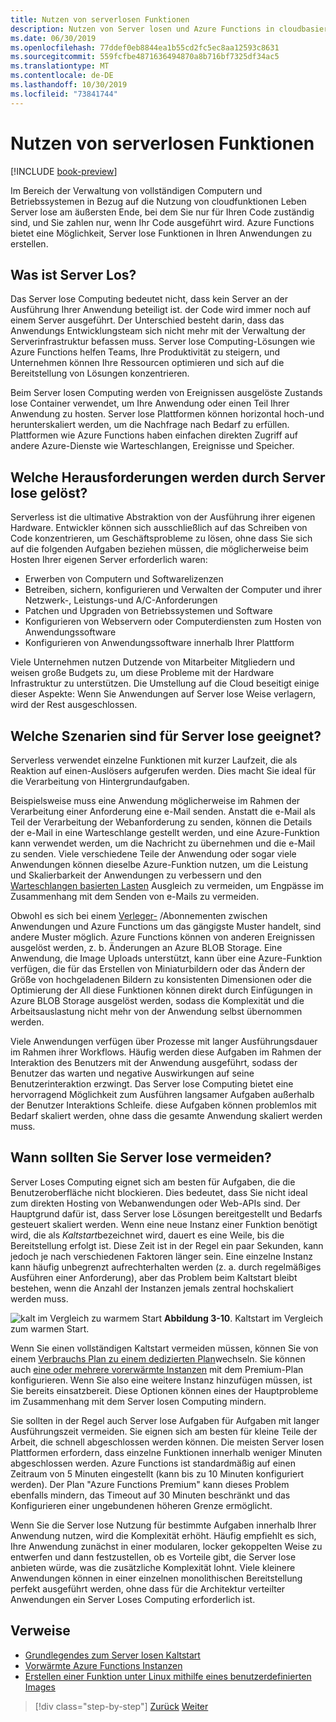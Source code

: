 ```yaml
---
title: Nutzen von serverlosen Funktionen
description: Nutzen von Server losen und Azure Functions in cloudbasierten Anwendungen
ms.date: 06/30/2019
ms.openlocfilehash: 77ddef0eb8844ea1b55cd2fc5ec8aa12593c8631
ms.sourcegitcommit: 559fcfbe4871636494870a8b716bf7325df34ac5
ms.translationtype: MT
ms.contentlocale: de-DE
ms.lasthandoff: 10/30/2019
ms.locfileid: "73841744"
---
```

# <a name="leveraging-serverless-functions"></a>Nutzen von serverlosen Funktionen

[!INCLUDE [book-preview](../../../includes/book-preview.md)]

Im Bereich der Verwaltung von vollständigen Computern und Betriebssystemen in Bezug auf die Nutzung von cloudfunktionen Leben Server lose am äußersten Ende, bei dem Sie nur für Ihren Code zuständig sind, und Sie zahlen nur, wenn Ihr Code ausgeführt wird. Azure Functions bietet eine Möglichkeit, Server lose Funktionen in Ihren Anwendungen zu erstellen.

## <a name="what-is-serverless"></a>Was ist Server Los?

Das Server lose Computing bedeutet nicht, dass kein Server an der Ausführung Ihrer Anwendung beteiligt ist. der Code wird immer noch auf einem Server ausgeführt. Der Unterschied besteht darin, dass das Anwendungs Entwicklungsteam sich nicht mehr mit der Verwaltung der Serverinfrastruktur befassen muss. Server lose Computing-Lösungen wie Azure Functions helfen Teams, Ihre Produktivität zu steigern, und Unternehmen können Ihre Ressourcen optimieren und sich auf die Bereitstellung von Lösungen konzentrieren.

Beim Server losen Computing werden von Ereignissen ausgelöste Zustands lose Container verwendet, um Ihre Anwendung oder einen Teil Ihrer Anwendung zu hosten. Server lose Plattformen können horizontal hoch-und herunterskaliert werden, um die Nachfrage nach Bedarf zu erfüllen. Plattformen wie Azure Functions haben einfachen direkten Zugriff auf andere Azure-Dienste wie Warteschlangen, Ereignisse und Speicher.

## <a name="what-challenges-are-solved-by-serverless"></a>Welche Herausforderungen werden durch Server lose gelöst?

Serverless ist die ultimative Abstraktion von der Ausführung ihrer eigenen Hardware. Entwickler können sich ausschließlich auf das Schreiben von Code konzentrieren, um Geschäftsprobleme zu lösen, ohne dass Sie sich auf die folgenden Aufgaben beziehen müssen, die möglicherweise beim Hosten Ihrer eigenen Server erforderlich waren:

- Erwerben von Computern und Softwarelizenzen
- Betreiben, sichern, konfigurieren und Verwalten der Computer und ihrer Netzwerk-, Leistungs-und A/C-Anforderungen
- Patchen und Upgraden von Betriebssystemen und Software
- Konfigurieren von Webservern oder Computerdiensten zum Hosten von Anwendungssoftware
- Konfigurieren von Anwendungssoftware innerhalb Ihrer Plattform

Viele Unternehmen nutzen Dutzende von Mitarbeiter Mitgliedern und weisen große Budgets zu, um diese Probleme mit der Hardware Infrastruktur zu unterstützen. Die Umstellung auf die Cloud beseitigt einige dieser Aspekte: Wenn Sie Anwendungen auf Server lose Weise verlagern, wird der Rest ausgeschlossen.

## <a name="what-scenarios-are-appropriate-for-serverless"></a>Welche Szenarien sind für Server lose geeignet?

Serverless verwendet einzelne Funktionen mit kurzer Laufzeit, die als Reaktion auf einen-Auslösers aufgerufen werden. Dies macht Sie ideal für die Verarbeitung von Hintergrundaufgaben.

Beispielsweise muss eine Anwendung möglicherweise im Rahmen der Verarbeitung einer Anforderung eine e-Mail senden. Anstatt die e-Mail als Teil der Verarbeitung der Webanforderung zu senden, können die Details der e-Mail in eine Warteschlange gestellt werden, und eine Azure-Funktion kann verwendet werden, um die Nachricht zu übernehmen und die e-Mail zu senden. Viele verschiedene Teile der Anwendung oder sogar viele Anwendungen können dieselbe Azure-Funktion nutzen, um die Leistung und Skalierbarkeit der Anwendungen zu verbessern und den [Warteschlangen basierten Lasten](https://docs.microsoft.com/azure/architecture/patterns/queue-based-load-leveling) Ausgleich zu vermeiden, um Engpässe im Zusammenhang mit dem Senden von e-Mails zu vermeiden.

Obwohl es sich bei einem [Verleger-](https://docs.microsoft.com/azure/architecture/patterns/publisher-subscriber) /Abonnementen zwischen Anwendungen und Azure Functions um das gängigste Muster handelt, sind andere Muster möglich. Azure Functions können von anderen Ereignissen ausgelöst werden, z. b. Änderungen an Azure BLOB Storage. Eine Anwendung, die Image Uploads unterstützt, kann über eine Azure-Funktion verfügen, die für das Erstellen von Miniaturbildern oder das Ändern der Größe von hochgeladenen Bildern zu konsistenten Dimensionen oder die Optimierung der All diese Funktionen können direkt durch Einfügungen in Azure BLOB Storage ausgelöst werden, sodass die Komplexität und die Arbeitsauslastung nicht mehr von der Anwendung selbst übernommen werden.

Viele Anwendungen verfügen über Prozesse mit langer Ausführungsdauer im Rahmen ihrer Workflows. Häufig werden diese Aufgaben im Rahmen der Interaktion des Benutzers mit der Anwendung ausgeführt, sodass der Benutzer das warten und negative Auswirkungen auf seine Benutzerinteraktion erzwingt. Das Server lose Computing bietet eine hervorragend Möglichkeit zum Ausführen langsamer Aufgaben außerhalb der Benutzer Interaktions Schleife. diese Aufgaben können problemlos mit Bedarf skaliert werden, ohne dass die gesamte Anwendung skaliert werden muss.

## <a name="when-should-you-avoid-serverless"></a>Wann sollten Sie Server lose vermeiden?

Server Loses Computing eignet sich am besten für Aufgaben, die die Benutzeroberfläche nicht blockieren. Dies bedeutet, dass Sie nicht ideal zum direkten Hosting von Webanwendungen oder Web-APIs sind. Der Hauptgrund dafür ist, dass Server lose Lösungen bereitgestellt und Bedarfs gesteuert skaliert werden. Wenn eine neue Instanz einer Funktion benötigt wird, die als *Kaltstart*bezeichnet wird, dauert es eine Weile, bis die Bereitstellung erfolgt ist. Diese Zeit ist in der Regel ein paar Sekunden, kann jedoch je nach verschiedenen Faktoren länger sein. Eine einzelne Instanz kann häufig unbegrenzt aufrechterhalten werden (z. a. durch regelmäßiges Ausführen einer Anforderung), aber das Problem beim Kaltstart bleibt bestehen, wenn die Anzahl der Instanzen jemals zentral hochskaliert werden muss.

![kalt im Vergleich zu warmem Start](./media/cold-start-warm-start.png)
**Abbildung 3-10**. Kaltstart im Vergleich zum warmen Start.

Wenn Sie einen vollständigen Kaltstart vermeiden müssen, können Sie von einem [Verbrauchs Plan zu einem dedizierten Plan](https://azure.microsoft.com/blog/understanding-serverless-cold-start/)wechseln. Sie können auch [eine oder mehrere vorerwärmte Instanzen](https://docs.microsoft.com/azure/azure-functions/functions-premium-plan#pre-warmed-instances) mit dem Premium-Plan konfigurieren. Wenn Sie also eine weitere Instanz hinzufügen müssen, ist Sie bereits einsatzbereit. Diese Optionen können eines der Hauptprobleme im Zusammenhang mit dem Server losen Computing mindern.

Sie sollten in der Regel auch Server lose Aufgaben für Aufgaben mit langer Ausführungszeit vermeiden. Sie eignen sich am besten für kleine Teile der Arbeit, die schnell abgeschlossen werden können. Die meisten Server losen Plattformen erfordern, dass einzelne Funktionen innerhalb weniger Minuten abgeschlossen werden. Azure Functions ist standardmäßig auf einen Zeitraum von 5 Minuten eingestellt (kann bis zu 10 Minuten konfiguriert werden). Der Plan "Azure Functions Premium" kann dieses Problem ebenfalls mindern, das Timeout auf 30 Minuten beschränkt und das Konfigurieren einer ungebundenen höheren Grenze ermöglicht.

Wenn Sie die Server lose Nutzung für bestimmte Aufgaben innerhalb Ihrer Anwendung nutzen, wird die Komplexität erhöht. Häufig empfiehlt es sich, Ihre Anwendung zunächst in einer modularen, locker gekoppelten Weise zu entwerfen und dann festzustellen, ob es Vorteile gibt, die Server lose anbieten würde, was die zusätzliche Komplexität lohnt. Viele kleinere Anwendungen können in einer einzelnen monolithischen Bereitstellung perfekt ausgeführt werden, ohne dass für die Architektur verteilter Anwendungen ein Server Loses Computing erforderlich ist.

## <a name="references"></a>Verweise

- [Grundlegendes zum Server losen Kaltstart](https://azure.microsoft.com/blog/understanding-serverless-cold-start/)
- [Vorwärmte Azure Functions Instanzen](https://docs.microsoft.com/azure/azure-functions/functions-premium-plan#pre-warmed-instances)
- [Erstellen einer Funktion unter Linux mithilfe eines benutzerdefinierten Images](https://docs.microsoft.com/azure/azure-functions/functions-create-function-linux-custom-image)

>[!div class="step-by-step"]
>[Zurück](leverage-containers-orchestrators.md)
>[Weiter](combine-containers-serverless-approaches.md)
